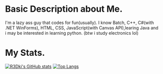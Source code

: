 # Basic Description about Me.
I'm a lazy ass guy that codes for fun(usually).
I know Batch, C++, C#(with .NET WinForms), HTML, CSS, JavaScript(with Canvas API),learing Java and i may be interested in learning python.
(btw i study electronics lol)
# My Stats.
[![R3Dki's GitHub stats](https://github-readme-stats.vercel.app/api?username=R3Dki&theme=codeSTACKr&show_icons=true)](https://github.com/R3Dki)
[![Top Langs](https://github-readme-stats.vercel.app/api/top-langs/?username=R3Dki&layout=compact)](https://github.com/R3Dki)

